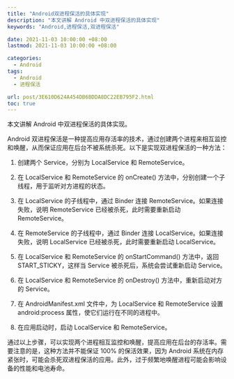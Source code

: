 ```yaml
---
title: "Android双进程保活的具体实现"
description: "本文讲解 Android 中双进程保活的具体实现"
keywords: "Android,进程保活,双进程保活"

date: 2021-11-03 10:00:00 +08:00
lastmod: 2021-11-03 10:00:00 +08:00

categories:
  - Android
tags:
  - Android
  - 进程保活

url: post/3E610D624A454DB6BDDA8DC22EB795F2.html
toc: true
---
```


本文讲解 Android 中双进程保活的具体实现。

<!--More-->

Android 双进程保活是一种提高应用存活率的技术，通过创建两个进程来相互监控和唤醒，从而保证应用在后台不被系统杀死。以下是实现双进程保活的一种方法：

1. 创建两个 Service，分别为 LocalService 和 RemoteService。

2. 在 LocalService 和 RemoteService 的 onCreate() 方法中，分别创建一个子线程，用于监听对方进程的状态。

3. 在 LocalService 的子线程中，通过 Binder 连接 RemoteService。如果连接失败，说明 RemoteService 已经被杀死，此时需要重新启动 RemoteService。

4. 在 RemoteService 的子线程中，通过 Binder 连接 LocalService。如果连接失败，说明 LocalService 已经被杀死，此时需要重新启动 LocalService。

5. 在 LocalService 和 RemoteService 的 onStartCommand() 方法中，返回 START_STICKY，这样当 Service 被杀死后，系统会尝试重新启动 Service。

6. 在 LocalService 和 RemoteService 的 onDestroy() 方法中，重新启动对方的 Service。

7. 在 AndroidManifest.xml 文件中，为 LocalService 和 RemoteService 设置 android:process 属性，使它们运行在不同的进程中。

8. 在应用启动时，启动 LocalService 和 RemoteService。

通过以上步骤，可以实现两个进程相互监控和唤醒，提高应用在后台的存活率。需要注意的是，这种方法并不能保证 100% 的保活效果，因为 Android 系统在内存紧张时，可能会杀死双进程保活的应用。此外，过于频繁地唤醒进程可能会影响设备的性能和电池寿命。